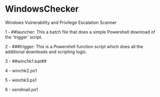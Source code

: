 # WindowsChecker
Windows Vulnerability and Privilege Escalation Scanner

1 - ##launcher: This a batch file that does a simple Powershell download of the 'trigger' script. 

2 - ###trigger: This is a Powershell function script which does all the additional downloads and scripting logic.

3 - ##winchk1.bat##

4 - winchk2.ps1

5 - winchk3.ps1

6 - sendmail.ps1
